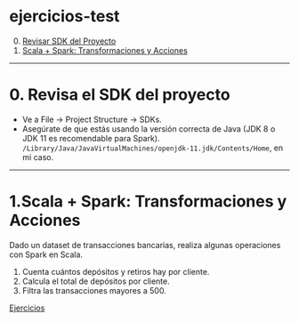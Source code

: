 # ejercicios-test

0. [Revisar SDK del Proyecto](#schema0)
1. [Scala + Spark: Transformaciones y Acciones](#schema1)

<hr>

<a name="schema0"></a>

# 0. Revisa el SDK del proyecto
- Ve a File → Project Structure → SDKs.
- Asegúrate de que estás usando la versión correcta de Java (JDK 8 o JDK 11 es recomendable para Spark).
`/Library/Java/JavaVirtualMachines/openjdk-11.jdk/Contents/Home`, en mi caso.



<hr>

<a name="schema1"></a>

# 1.Scala + Spark: Transformaciones y Acciones
Dado un dataset de transacciones bancarias, realiza algunas operaciones con Spark en Scala.

1. Cuenta cuántos depósitos y retiros hay por cliente.
2. Calcula el total de depósitos por cliente.
3. Filtra las transacciones mayores a 500.

[Ejercicios](/src/main/scala/test.scala)